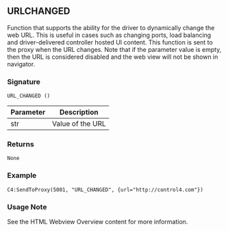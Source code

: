 ## URLCHANGED

Function that supports the ability for the driver to dynamically change the web URL. This is useful in cases such as changing ports, load balancing and driver-delivered controller hosted UI content. This function is sent to the proxy when the URL changes. Note that if the parameter value is empty, then the URL is considered disabled and the web view will not be shown in navigator. 


### Signature

`URL_CHANGED ()` 


| Parameter | Description |
| --- | --- |
| str | Value of the URL |


### Returns

`None`


### Example

`C4:SendToProxy(5001, "URL_CHANGED", {url="http://control4.com"})`


### Usage Note

See the HTML Webview Overview content for more information.